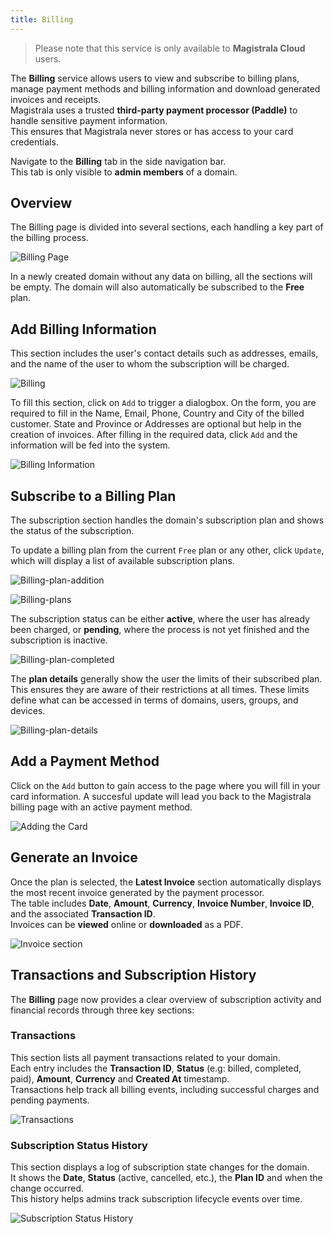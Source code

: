 ```yaml
---
title: Billing
---
```


> Please note that this service is only available to **Magistrala Cloud** users.

The **Billing** service allows users to view and subscribe to billing plans, manage payment methods and billing information and download generated invoices and receipts.  
Magistrala uses a trusted **third-party payment processor (Paddle)** to handle sensitive payment information.  
This ensures that Magistrala never stores or has access to your card credentials.

Navigate to the **Billing** tab in the side navigation bar.  
This tab is only visible to **admin members** of a domain.

## Overview

The Billing page is divided into several sections, each handling a key part of the billing process.

![Billing Page](../../img/billing/billing-page.png)

In a newly created domain without any data on billing, all the sections will be empty. The domain will also automatically be subscribed to the **Free** plan.

## Add Billing Information

This section includes the user's contact details such as addresses, emails, and the name of the user to whom the subscription will be charged.

![Billing](../../img/billing/billing-information.png)

To fill this section, click on `Add` to trigger a dialogbox.
On the form, you are required to fill in the Name, Email, Phone, Country and City of the billed customer.
State and Province or Addresses are optional but help in the creation of invoices.
After filling in the required data, click `Add` and the information will be fed into the system.

![Billing Information](../../img/billing/add-bill-info.png)

## Subscribe to a Billing Plan

The subscription section handles the domain's subscription plan and shows the status of the subscription.

To update a billing plan from the current `Free` plan or any other, click `Update`, which will display a list of available subscription plans.

![Billing-plan-addition](../../img/billing/choose.png)

![Billing-plans](../../img/billing/sub-plans.png)

The subscription status can be either **active**, where the user has already been charged, or **pending**, where the process is not yet finished and the subscription is inactive.

![Billing-plan-completed](../../img/billing/completed-sub.png)

The **plan details** generally show the user the limits of their subscribed plan. This ensures they are aware of their restrictions at all times. These limits define what can be accessed in terms of domains, users, groups, and devices.

![Billing-plan-details](../../img/billing/sub-limits.png)

## Add a Payment Method

Click on the `Add` button to gain access to the page where you will fill in your card information.
A succesful update will lead you back to the Magistrala billing page with an active payment method.

![Adding the Card](../../img/billing/add-card.png)

<!-- You can add as many payment cards as needed.
Each card will be verified to prevent any fraudulent cards from being accepted. Ensure that the card has sufficient funds to cover the subscription cost.
You can also edit payment methods, set a default card and delete any payment method.  

![Add multiple cards](../../img/billing/pm-table.png) -->

<!-- To set a payment method as default simply select `Set as default` in the dropdown. Once payment method has been set as default, a badge showing default appears. To delete a payment method simply select `Delete` on the dropdown and the payment method will be deleted. -->

## Generate an Invoice

Once the plan is selected, the **Latest Invoice** section automatically displays the most recent invoice generated by the payment processor.  
The table includes **Date**, **Amount**, **Currency**, **Invoice Number**, **Invoice ID**, and the associated **Transaction ID**.  
Invoices can be **viewed** online or **downloaded** as a PDF.

![Invoice section](../../img/billing/invoice.png)  

<!-- ## Generate a Receipt

Once payment is received, there will be an receipt generated that a user can download by clicking on the receipt icon.

![Invoice section](../../img/billing/receipt.png)   -->

## Transactions and Subscription History

The **Billing** page now provides a clear overview of subscription activity and financial records through three key sections:

### Transactions

This section lists all payment transactions related to your domain.  
Each entry includes the **Transaction ID**, **Status** (e.g: billed, completed, paid), **Amount**, **Currency** and **Created At** timestamp.  
Transactions help track all billing events, including successful charges and pending payments.

![Transactions](../../img/billing/transactions.png)

### Subscription Status History

This section displays a log of subscription state changes for the domain.  
It shows the **Date**, **Status** (active, cancelled, etc.), the **Plan ID** and when the change occurred.  
This history helps admins track subscription lifecycle events over time.

![Subscription Status History](../../img/billing/subscription-history.png)
